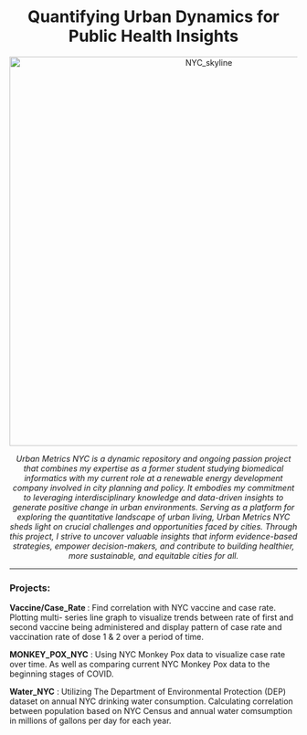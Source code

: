 <h1 align="center"> Quantifying Urban Dynamics for Public Health Insights </h1>


<p align="center">
<img width="682" alt="NYC_skyline" src="https://user-images.githubusercontent.com/105014836/182941043-9625962d-cece-452e-a9b5-bc344692b5c5.png"></p>



<p align="center"><i>Urban Metrics NYC is a dynamic repository and ongoing passion project that combines my expertise as a former student studying biomedical informatics with my current role at a renewable energy development company involved in city planning and policy. It embodies my commitment to leveraging interdisciplinary knowledge and data-driven insights to generate positive change in urban environments. Serving as a platform for exploring the quantitative landscape of urban living, Urban Metrics NYC sheds light on crucial challenges and opportunities faced by cities. Through this project, I strive to uncover valuable insights that inform evidence-based strategies, empower decision-makers, and contribute to building healthier, more sustainable, and equitable cities for all.</i></p>

<hr>

<h3>Projects:</h3>


<b>Vaccine/Case_Rate </b> : Find correlation with NYC vaccine and case rate. Plotting multi- series line graph to visualize trends between rate of first and second vaccine being administered and display pattern of case rate and vaccination rate of dose 1 & 2 over a period of time. 


<b>MONKEY_POX_NYC</b> : Using NYC Monkey Pox data to visualize case rate over time. As well as comparing current NYC Monkey Pox data to the beginning stages of COVID. 

<b>Water_NYC</b> : Utilizing The Department of Environmental Protection (DEP) dataset on annual NYC drinking water consumption. Calculating correlation between population based on NYC Census and annual water comsumption in millions of gallons per day for each year. 




